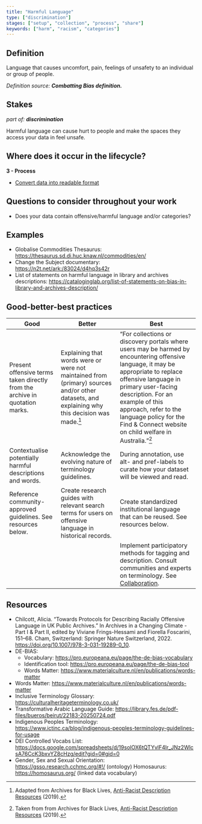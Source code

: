 ```yaml
---
title: "Harmful Language"
type: ["discrimination"]
stages: ["setup", "collection", "process", "share"]
keywords: ["harm", "racism", "categories"]
---
```




## Definition
Language that causes uncomfort, pain, feelings of unsafety to an individual or group of people.

_Definition source: **Combatting Bias definition.**_

## Stakes
_part of: **discrimination**_

Harmful language can cause hurt to people and make the spaces they access your data in feel unsafe. 

## Where does it occur in the lifecycle?

**3 - Process**

- [Convert data into readable format](/lifecycle/process/#convert-data-into-readable-format)


## Questions to consider throughout your work
- Does your data contain offensive/harmful language and/or categories?

## Examples
- Globalise Commodities Thesaurus: https://thesaurus.sd.di.huc.knaw.nl/commodities/en/ 
- Change the Subject documentary: https://n2t.net/ark:/83024/d4hq3s42r
- List of statements on harmful language in library and archives descriptions: https://cataloginglab.org/list-of-statements-on-bias-in-library-and-archives-description/

## Good-better-best practices

| Good | Better | Best|
|---|---|---|
|Present offensive terms taken directly from the archive in quotation marks. | Explaining that words were or were not maintained from (primary) sources and/or other datasets, and explaining why this decision was made.[^1]| “For collections or discovery portals where users may be harmed by encountering offensive language, it may be appropriate to replace offensive language in primary user-facing description. For an example of this approach, refer to the language policy for the Find & Connect website on child welfare in Australia.”[^2]|
| Contextualise potentially harmful descriptions and words. | Acknowledge the evolving nature of terminology guidelines.| During annotation, use alt- and pref-labels to curate how your dataset will be viewed and read. |
| Reference community-approved guidelines. See resources below. | Create research guides with relevant search terms for users on offensive language in historical records.| Create standardized institutional language that can be reused. See resources below. | 
| | | Implement participatory methods for tagging and description. Consult communities and experts on terminology. See [Collaboration](/bias/types/collaboration).|

## Resources
- Chilcott, Alicia. “Towards Protocols for Describing Racially Offensive Language in UK Public Archives.” In Archives in a Changing Climate - Part I & Part II, edited by Viviane Frings-Hessami and Fiorella Foscarini, 151–68. Cham, Switzerland: Springer Nature Switzerland, 2022. https://doi.org/10.1007/978-3-031-19289-0_10.
- DE-BIAS: 
    - Vocabulary: https://pro.europeana.eu/page/the-de-bias-vocabulary 
    - Identification tool: https://pro.europeana.eu/page/the-de-bias-tool 
    - Words Matter: https://www.materialculture.nl/en/publications/words-matter 
- Words Matter: https://www.materialculture.nl/en/publications/words-matter 
- Inclusive Terminology Glossary: https://culturalheritageterminology.co.uk/ 
- Transformative Arabic Language Guide: https://library.fes.de/pdf-files/bueros/beirut/22183-20250724.pdf
- Indigenous Peoples Terminology: https://www.ictinc.ca/blog/indigenous-peoples-terminology-guidelines-for-usage 
- DEI Controlled Vocabs List: https://docs.google.com/spreadsheets/d/19solOX6tQTYvlF4lr_JNz2WlcsA76CcK3bxvYZ8cHzg/edit?gid=0#gid=0 
- Gender, Sex and Sexual Orientation: https://gsso.research.cchmc.org/#!/ (ontology)
Homosaurus: https://homosaurus.org/ (linked data vocabulary)

[^1]: Adapted from Archives for Black Lives, <a href='https://archivesforblacklives.wordpress.com/wp-content/uploads/2019/10/ardr_final.pdf'>Anti-Racist Description Resources</a> (2019).
[^2]: Taken from from Archives for Black Lives, <a href='https://archivesforblacklives.wordpress.com/wp-content/uploads/2019/10/ardr_final.pdf'>Anti-Racist Description Resources</a> (2019).
